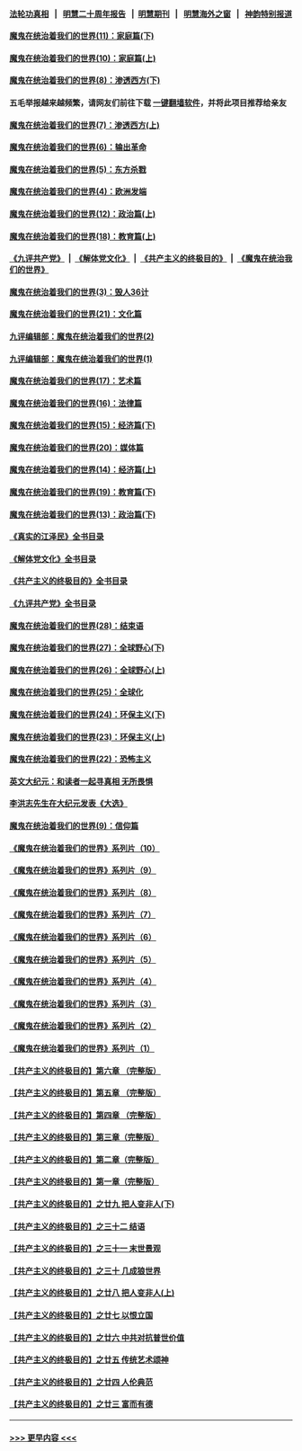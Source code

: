 #### [法轮功真相](https://github.com/gfw-breaker/truth/blob/master/README.md?t=0) &nbsp;&nbsp;|&nbsp;&nbsp; [明慧二十周年报告](https://github.com/gfw-breaker/mh-reports/blob/master/README.md?t=0) &nbsp;&nbsp;|&nbsp;&nbsp;[明慧期刊](https://github.com/gfw-breaker/mh-qikan) &nbsp;&nbsp;|&nbsp;&nbsp; [明慧海外之窗](https://github.com/gfw-breaker/mh-news/blob/master/README.md?t=0) &nbsp;&nbsp;|&nbsp;&nbsp; [神韵特别报道](https://github.com/gfw-breaker/mh-news/blob/master/shenyun.md?t=0)
#### [魔鬼在统治着我们的世界(11)：家庭篇(下)](../pages/nsc422/n10440961.md?t=12180250) 
#### [魔鬼在统治着我们的世界(10)：家庭篇(上)](../pages/nsc422/n10435448.md?t=12180250) 
#### [魔鬼在统治着我们的世界(8)：渗透西方(下)](../pages/nsc422/n10429603.md?t=12180250) 
#### 五毛举报越来越频繁，请网友们前往下载 [一键翻墙软件](https://github.com/gfw-breaker/ssr-accounts)，并将此项目推荐给亲友
#### [魔鬼在统治着我们的世界(7)：渗透西方(上)](../pages/nsc422/n10426013.md?t=12180250) 
#### [魔鬼在统治着我们的世界(6)：输出革命](../pages/nsc422/n10421536.md?t=12180250) 
#### [魔鬼在统治着我们的世界(5)：东方杀戮](../pages/nsc422/n10417707.md?t=12180250) 
#### [魔鬼在统治着我们的世界(4)：欧洲发端](../pages/nsc422/n10414890.md?t=12180250) 
#### [魔鬼在统治着我们的世界(12)：政治篇(上)](../pages/nsc422/n10444576.md?t=12180250) 
#### [魔鬼在统治着我们的世界(18)：教育篇(上)](../pages/nsc422/n10526970.md?t=12180250) 
#### [《九评共产党》](https://github.com/begood0513/9ping.md/blob/master/README.md) &nbsp;|&nbsp; [《解体党文化》](../../../../jtdwh.md/blob/master/README.md)  &nbsp;|&nbsp; [《共产主义的终极目的》](../../../../gczydzjmd.md/blob/master/README.md) &nbsp;|&nbsp; [《魔鬼在统治我们的世界》](../../../../mgztzwmdsj.md/blob/master/README.md) 
#### [魔鬼在统治着我们的世界(3)：毁人36计](../pages/nsc422/n10411583.md?t=12180250) 
#### [魔鬼在统治着我们的世界(21)：文化篇](../pages/nsc422/n10597706.md?t=12180250) 
#### [九评编辑部：魔鬼在统治着我们的世界(2)](../pages/nsc422/n10410036.md?t=12180250) 
#### [九评编辑部：魔鬼在统治着我们的世界(1)](../pages/nsc422/n10406825.md?t=12180250) 
#### [魔鬼在统治着我们的世界(17)：艺术篇](../pages/nsc422/n10499093.md?t=12180250) 
#### [魔鬼在统治着我们的世界(16)：法律篇](../pages/nsc422/n10485969.md?t=12180250) 
#### [魔鬼在统治着我们的世界(15)：经济篇(下)](../pages/nsc422/n10469975.md?t=12180250) 
#### [魔鬼在统治着我们的世界(20)：媒体篇](../pages/nsc422/n10586579.md?t=12180250) 
#### [魔鬼在统治着我们的世界(14)：经济篇(上)](../pages/nsc422/n10457370.md?t=12180250) 
#### [魔鬼在统治着我们的世界(19)：教育篇(下)](../pages/nsc422/n10564808.md?t=12180250) 
#### [魔鬼在统治着我们的世界(13)：政治篇(下)](../pages/nsc422/n10448270.md?t=12180250) 
#### [《真实的江泽民》全书目录](../pages/nsc422/n13721399.md?t=12180250) 
#### [《解体党文化》全书目录](../pages/nsc422/n13721157.md?t=12180250) 
#### [《共产主义的终极目的》全书目录](../pages/nsc422/n13721048.md?t=12180250) 
#### [《九评共产党》全书目录](../pages/nsc422/n13708085.md?t=12180250) 
#### [魔鬼在统治着我们的世界(28)：结束语](../pages/nsc422/n10936246.md?t=12180250) 
#### [魔鬼在统治着我们的世界(27)：全球野心(下)](../pages/nsc422/n10928319.md?t=12180250) 
#### [魔鬼在统治着我们的世界(26)：全球野心(上)](../pages/nsc422/n10900318.md?t=12180250) 
#### [魔鬼在统治着我们的世界(25)：全球化](../pages/nsc422/n10788205.md?t=12180250) 
#### [魔鬼在统治着我们的世界(24)：环保主义(下)](../pages/nsc422/n10695307.md?t=12180250) 
#### [魔鬼在统治着我们的世界(23)：环保主义(上)](../pages/nsc422/n10688613.md?t=12180250) 
#### [魔鬼在统治着我们的世界(22)：恐怖主义](../pages/nsc422/n10614727.md?t=12180250) 
#### [英文大纪元：和读者一起寻真相 无所畏惧](../pages/nsc422/n12542027.md?t=12180250) 
#### [李洪志先生在大纪元发表《大选》](../pages/nsc422/n12534746.md?t=12180250) 
#### [魔鬼在统治着我们的世界(9)：信仰篇](../pages/nsc422/n10432159.md?t=12180250) 
#### [《魔鬼在统治着我们的世界》系列片（10）](../pages/nsc422/n12292670.md?t=12180250) 
#### [《魔鬼在统治着我们的世界》系列片（9）](../pages/nsc422/n12290859.md?t=12180250) 
#### [《魔鬼在统治着我们的世界》系列片（8）](../pages/nsc422/n12287445.md?t=12180250) 
#### [《魔鬼在统治着我们的世界》系列片（7）](../pages/nsc422/n12283425.md?t=12180250) 
#### [《魔鬼在统治着我们的世界》系列片（6）](../pages/nsc422/n12282314.md?t=12180250) 
#### [《魔鬼在统治着我们的世界》系列片（5）](../pages/nsc422/n12281419.md?t=12180250) 
#### [《魔鬼在统治着我们的世界》系列片（4）](../pages/nsc422/n12274024.md?t=12180250) 
#### [《魔鬼在统治着我们的世界》系列片（3）](../pages/nsc422/n12271322.md?t=12180250) 
#### [《魔鬼在统治着我们的世界》系列片（2）](../pages/nsc422/n12269049.md?t=12180250) 
#### [《魔鬼在统治着我们的世界》系列片（1）](../pages/nsc422/n12267575.md?t=12180250) 
#### [【共产主义的终极目的】第六章 （完整版）](../pages/nsc422/n11428913.md?t=12180250) 
#### [【共产主义的终极目的】第五章 （完整版）](../pages/nsc422/n11428912.md?t=12180250) 
#### [【共产主义的终极目的】第四章 （完整版）](../pages/nsc422/n11428907.md?t=12180250) 
#### [【共产主义的终极目的】第三章（完整版）](../pages/nsc422/n11428848.md?t=12180250) 
#### [【共产主义的终极目的】第二章（完整版）](../pages/nsc422/n11428831.md?t=12180250) 
#### [【共产主义的终极目的】第一章（完整版）](../pages/nsc422/n11417651.md?t=12180250) 
#### [【共产主义的终极目的】之廿九 把人变非人(下)](../pages/nsc422/n11344140.md?t=12180250) 
#### [【共产主义的终极目的】之三十二 结语](../pages/nsc422/n11360535.md?t=12180250) 
#### [【共产主义的终极目的】之三十一 末世景观](../pages/nsc422/n11351129.md?t=12180250) 
#### [【共产主义的终极目的】之三十 几成狼世界](../pages/nsc422/n11348280.md?t=12180250) 
#### [【共产主义的终极目的】之廿八 把人变非人(上)](../pages/nsc422/n11340492.md?t=12180250) 
#### [【共产主义的终极目的】之廿七 以恨立国](../pages/nsc422/n11336944.md?t=12180250) 
#### [【共产主义的终极目的】之廿六 中共对抗普世价值](../pages/nsc422/n11324785.md?t=12180250) 
#### [【共产主义的终极目的】之廿五 传统艺术颂神](../pages/nsc422/n11296396.md?t=12180250) 
#### [【共产主义的终极目的】之廿四 人伦典范](../pages/nsc422/n11296397.md?t=12180250) 
#### [【共产主义的终极目的】之廿三 富而有德](../pages/nsc422/n11283598.md?t=12180250) 

----
#### [ >>> 更早内容 <<< ](../indexes/nsc422-earlier.md)
